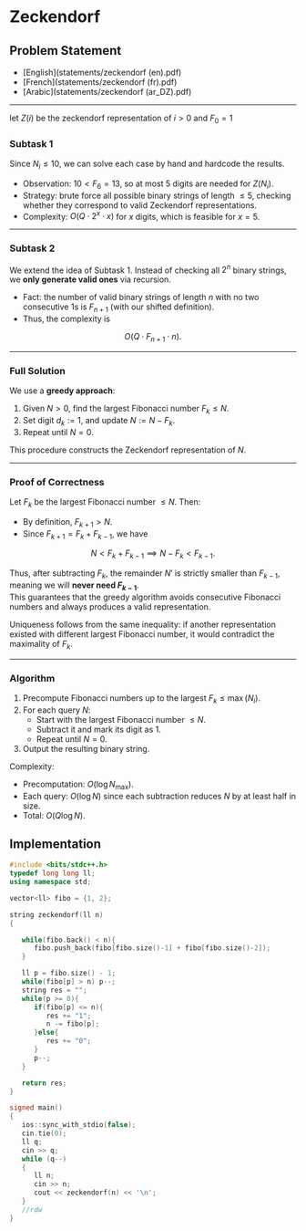 # Zeckendorf

## Problem Statement
- [English](statements/zeckendorf (en).pdf)
- [French](statements/zeckendorf (fr).pdf)
- [Arabic](statements/zeckendorf (ar_DZ).pdf)

---
let $Z(i)$ be the zeckendorf representation of $i>0$ and $F_0 = 1$

### Subtask 1

Since $N_i \leq 10$, we can solve each case by hand and hardcode the results.  

- Observation: $10 < F_6 = 13$, so at most 5 digits are needed for $Z(N_i)$.  
- Strategy: brute force all possible binary strings of length $\leq 5$, checking whether they correspond to valid Zeckendorf representations.  
- Complexity: $O(Q \cdot 2^x \cdot x)$ for $x$ digits, which is feasible for $x = 5$.

---

### Subtask 2

We extend the idea of Subtask 1. Instead of checking all $2^n$ binary strings, we **only generate valid ones** via recursion.  

- Fact: the number of valid binary strings of length $n$ with no two consecutive $1$s is $F_{n+1}$ (with our shifted definition).  
- Thus, the complexity is  

$$
O(Q \cdot F_{n+1} \cdot n).
$$

---

### Full Solution

We use a **greedy approach**:

1. Given $N > 0$, find the largest Fibonacci number $F_k \leq N$.  
2. Set digit $d_k := 1$, and update $N := N - F_k$.  
3. Repeat until $N = 0$.  

This procedure constructs the Zeckendorf representation of $N$.  

---

### Proof of Correctness

Let $F_k$ be the largest Fibonacci number $\leq N$. Then:  

- By definition, $F_{k+1} > N$.  
- Since $F_{k+1} = F_k + F_{k-1}$, we have  

$$
N < F_k + F_{k-1} \implies N - F_k < F_{k-1}.
$$  

Thus, after subtracting $F_k$, the remainder $N'$ is strictly smaller than $F_{k-1}$, meaning we will **never need $F_{k-1}$**.  
This guarantees that the greedy algorithm avoids consecutive Fibonacci numbers and always produces a valid representation.  

Uniqueness follows from the same inequality: if another representation existed with different largest Fibonacci number, it would contradict the maximality of $F_k$.  

---

### Algorithm

1. Precompute Fibonacci numbers up to the largest $F_k \leq \max(N_i)$.  
2. For each query $N$:  
   - Start with the largest Fibonacci number $\leq N$.  
   - Subtract it and mark its digit as $1$.  
   - Repeat until $N = 0$.  
3. Output the resulting binary string.  

Complexity:  
- Precomputation: $O(\log N_{\max})$.  
- Each query: $O(\log N)$ since each subtraction reduces $N$ by at least half in size.  
- Total: $O(Q \log N)$.  

## Implementation

```cpp
#include <bits/stdc++.h>
typedef long long ll;
using namespace std;

vector<ll> fibo = {1, 2};

string zeckendorf(ll n)
{

   while(fibo.back() < n){
      fibo.push_back(fibo[fibo.size()-1] + fibo[fibo.size()-2]);
   }

   ll p = fibo.size() - 1;
   while(fibo[p] > n) p--;
   string res = "";
   while(p >= 0){
      if(fibo[p] <= n){
         res += "1";
         n -= fibo[p];
      }else{
         res += "0";
      }
      p--;
   }

   return res;
}

signed main()
{
   ios::sync_with_stdio(false);
   cin.tie(0);
   ll q;
   cin >> q;
   while (q--)
   {
      ll n;
      cin >> n;
      cout << zeckendorf(n) << '\n';
   }
   //rdw
}
```

